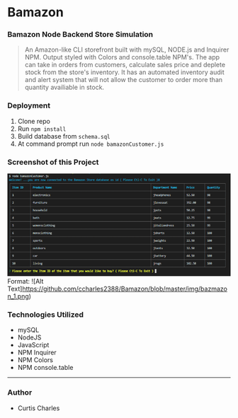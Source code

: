 # Bamazon
### Bamazon Node Backend Store Simulation

>An Amazon-like CLI storefront built with mySQL, NODE.js and Inquirer NPM. Output styled with Colors and console.table NPM's. The app can take in orders from customers, calculate sales price and deplete stock from the store's inventory. It has an automated inventory audit and alert system that will not allow the customer to order more than quantity availiable in stock.

### Deployment

1. Clone repo
2. Run `npm install`
3. Build database from `schema.sql`
4. At command prompt run `node bamazonCustomer.js`

### Screenshot of this Project

![GitHub Logo](/img/bazmazon_1.png)
Format: ![Alt Text]https://github.com/ccharles2388/Bamazon/blob/master/img/bazmazon_1.png)
<!-- ![Image description]("https://github.com/ccharles2388/Bamazon/blob/master/img/bazmazon_1.png) -->
<!-- <img src="https://github.com/ccharles2388/Bamazon/blob/master/img/bazmazon_1.png" height="42" width="42"> -->

### Technologies Utilized

* mySQL
* NodeJS
* JavaScript
* NPM Inquirer
* NPM Colors
* NPM console.table

---

### Author

* Curtis Charles